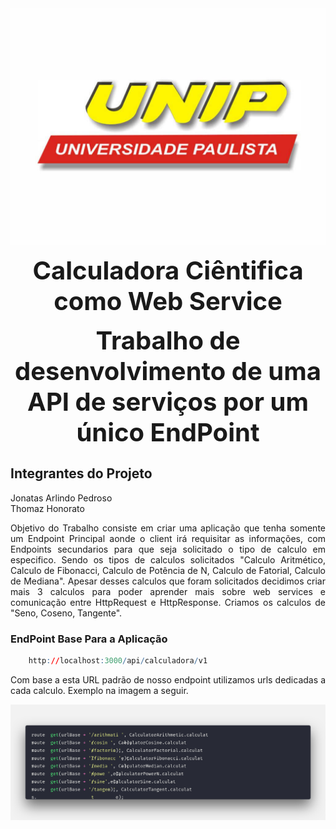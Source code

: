 <img src="/frontend/src/assets/unipLogo.jpg">

<p align="center">
    <b style='font-size:40px;'>Calculadora Ciêntifica como Web Service</b>
</p>

<p align="center">
 <b style='font-size:40px;'>Trabalho de desenvolvimento de uma API de serviços por um único EndPoint</b>
</p>

<h2>Integrantes do Projeto</h2>

<p style="text-align: left;">
    Jonatas Arlindo Pedroso<br>
    Thomaz Honorato
</P>

<p style="text-align: justify;">Objetivo do Trabalho consiste em criar uma aplicação que tenha somente um Endpoint Principal aonde o client irá requisitar as informações, com Endpoints secundarios para que seja solicitado o tipo de calculo em especifico. Sendo os tipos de calculos solicitados "Calculo Aritmético, Calculo de Fibonacci, Calculo de Potência de N, Calculo de Fatorial, Calculo de Mediana". Apesar desses calculos que foram solicitados decidimos criar mais 3 calculos para poder aprender mais sobre web services e comunicação entre HttpRequest e HttpResponse. Criamos os calculos de "Seno, Coseno, Tangente".</p>

<h3>EndPoint Base Para a Aplicação</h3>

``` r
    http://localhost:3000/api/calculadora/v1
```

<p style="text-align: justify;">Com base a esta URL padrão de nosso endpoint utilizamos urls dedicadas a cada calculo. Exemplo na imagem a seguir.</p>

<img src="/frontend/src/assets/printsDocumentation/rotas.png">


